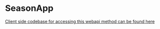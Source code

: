 # SeasonApp

[Client side codebase for accessing this webapi method can be found here](https://github.com/christinebittle/seasonapp_xhr)
